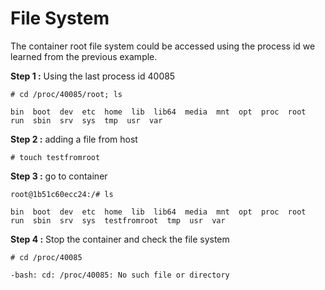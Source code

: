 # File System

The container root file system could be accessed using the process id we learned from the previous example.

**Step 1 :** Using the last process id 40085

```# cd /proc/40085/root; ls```

    bin  boot  dev  etc  home  lib  lib64  media  mnt  opt  proc  root  run  sbin  srv  sys  tmp  usr  var 
**Step 2 :** adding a file from host

```# touch testfromroot```

**Step 3 :** go to container

```root@1b51c60ecc24:/# ls```

    bin  boot  dev  etc  home  lib  lib64  media  mnt  opt  proc  root  run  sbin  srv  sys  testfromroot  tmp  usr  var
**Step 4 :** Stop the container and check the file system

```# cd /proc/40085```

    -bash: cd: /proc/40085: No such file or directory
